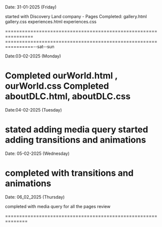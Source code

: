 Date: 31-01-2025 (Friday)

started with Discovery Land company - Pages Completed: gallery.html gallery.css experiences.html experiences.css

================================================================ 
================================================================--sat--sun

Date:03-02-2025 (Monday)

Completed ourWorld.html , ourWorld.css
Completed aboutDLC.html, aboutDLC.css
===============================================================

Date:04-02-2025 (Tuesday)

stated adding media query
started adding transitions and animations
===============================================================

Date: 05-02-2025 (Wednesday)

completed with transitions and animations
==============================================================

Date: 06_02_2025 (Thursday)

completed with media query for all the pages
review

==============================================================